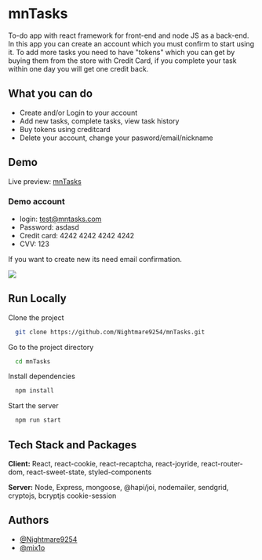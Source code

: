 # mnTasks

To-do app with react framework for front-end and node JS as a back-end. In this app you can create an account which you must confirm to start using it. To add more tasks you need to have "tokens" which you can get by buying them from the store with Credit Card, if you complete your task within one day you will get one credit back.


## What you can do

- Create and/or Login to your account
- Add new tasks, complete tasks, view task history 
- Buy tokens using creditcard
- Delete your account, change your pasword/email/nickname

  
## Demo

Live preview: [mnTasks](https://mntasks.herokuapp.com/)

### Demo account
* login: test@mntasks.com
* Password: asdasd
* Credit card: 4242 4242 4242 4242
* CVV: 123

If you want to create new its need email confirmation.

![](./images/preview.png)

  
## Run Locally

Clone the project

```bash
  git clone https://github.com/Nightmare9254/mnTasks.git
```

Go to the project directory

```bash
  cd mnTasks
```

Install dependencies

```bash
  npm install
```

Start the server

```bash
  npm run start
```

  
## Tech Stack and Packages

**Client:** React, react-cookie, react-recaptcha, react-joyride,
react-router-dom, react-sweet-state, styled-components

**Server:** Node, Express, mongoose, @hapi/joi, nodemailer, sendgrid, cryptojs, bcryptjs
cookie-session
## Authors

- [@Nightmare9254](https://github.com/Nightmare9254)
- [@mix1o](https://github.com/mix1o)
